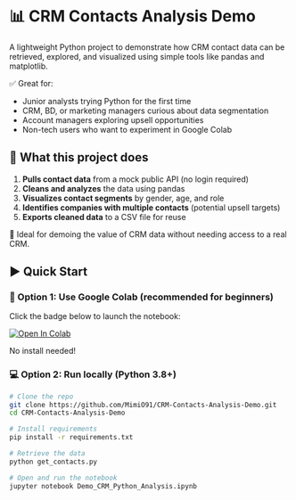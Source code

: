 # 📊 CRM Contacts Analysis Demo

A lightweight Python project to demonstrate how CRM contact data can be retrieved, explored, and visualized using simple tools like pandas and matplotlib.

✅ Great for:
- Junior analysts trying Python for the first time  
- CRM, BD, or marketing managers curious about data segmentation  
- Account managers exploring upsell opportunities  
- Non-tech users who want to experiment in Google Colab  

## 🚀 What this project does

1. **Pulls contact data** from a mock public API (no login required)  
2. **Cleans and analyzes** the data using pandas  
3. **Visualizes contact segments** by gender, age, and role  
4. **Identifies companies with multiple contacts** (potential upsell targets)  
5. **Exports cleaned data** to a CSV file for reuse  

🔎 Ideal for demoing the value of CRM data without needing access to a real CRM.

## ▶️ Quick Start

### 📍 Option 1: Use Google Colab (recommended for beginners)

Click the badge below to launch the notebook:

[![Open In Colab](https://colab.research.google.com/assets/colab-badge.svg)](https://colab.research.google.com/github/MimiO91/CRM-Contacts-Analysis-Demo/blob/main/Demo_CRM_Python_Analysis.ipynb)

No install needed!

### 💻 Option 2: Run locally (Python 3.8+)

```bash
# Clone the repo
git clone https://github.com/MimiO91/CRM-Contacts-Analysis-Demo.git
cd CRM-Contacts-Analysis-Demo

# Install requirements
pip install -r requirements.txt

# Retrieve the data
python get_contacts.py

# Open and run the notebook
jupyter notebook Demo_CRM_Python_Analysis.ipynb
